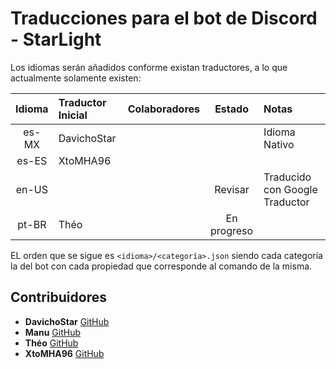 # Traducciones para el bot de Discord - StarLight

Los idiomas serán añadidos conforme existan traductores, a lo que actualmente solamente existen:

| Idioma | Traductor Inicial | Colaboradores |    Estado    | Notas                          |
| :----: | :---------------- | :------------ | :----------: | :----------------------------- |
| es-MX  | DavichoStar       |               |              | Idioma Nativo                  |
| es-ES  | XtoMHA96          |               |              |                                |
| en-US  |                   |               |   Revisar    | Traducido con Google Traductor |
| pt-BR  | Théo              |               | En progreso  |                                |

EL orden que se sigue es `<idioma>/<categoría>.json` siendo cada categoría la del bot con cada propiedad que corresponde al comando de la misma.

## Contribuidores

- **DavichoStar** [GitHub](https://github.com/DavichoStar)
- **Manu** [GitHub](https://github.com/Manu-MP)
- **Théo** [GitHub](https://github.com/lphile)
- **XtoMHA96** [GitHub](https://github.com/XtoMHA96)
